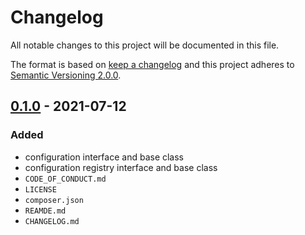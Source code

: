 # Changelog

All notable changes to this project will be documented in this file.

The format is based on [keep a changelog][xtlink-keep-a-changelog]
and this project adheres to [Semantic Versioning 2.0.0][xtlink-semantic-versioning].

## [0.1.0] - 2021-07-12

### Added

* configuration interface and base class
* configuration registry interface and base class
* `CODE_OF_CONDUCT.md`
* `LICENSE`
* `composer.json`
* `REAMDE.md`
* `CHANGELOG.md`

[0.1.0]: https://github.com/codekandis/configurations/tree/0.1.0



[xtlink-keep-a-changelog]: http://keepachangelog.com/en/1.0.0/
[xtlink-semantic-versioning]: http://semver.org/spec/v2.0.0.html
